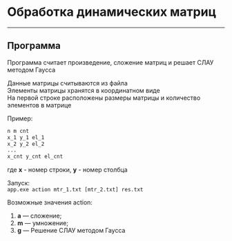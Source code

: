 # Обработка динамических матриц


---

## Программа

Программа считает произведение, сложение матриц и решает СЛАУ методом Гаусса <br>

Данные матрицы считываются из файла <br>
Элементы матрицы хранятся в координатном виде <br>
На первой строке расположены размеры матрицы и количество элементов в матрице

Пример: <br>

```txt
n m cnt
x_1 y_1 el_1
x_2 y_2 el_2
...
x_cnt y_cnt el_cnt
```

где __x__ - номер строки, __y__ - номер столбца

Запуск: <br>
`app.exe action mtr_1.txt [mtr_2.txt] res.txt`

Возможные значения action:

1. __a__ — сложение;
2. __m__ — умножение;
3. __g__ — Решение СЛАУ методом Гаусса
